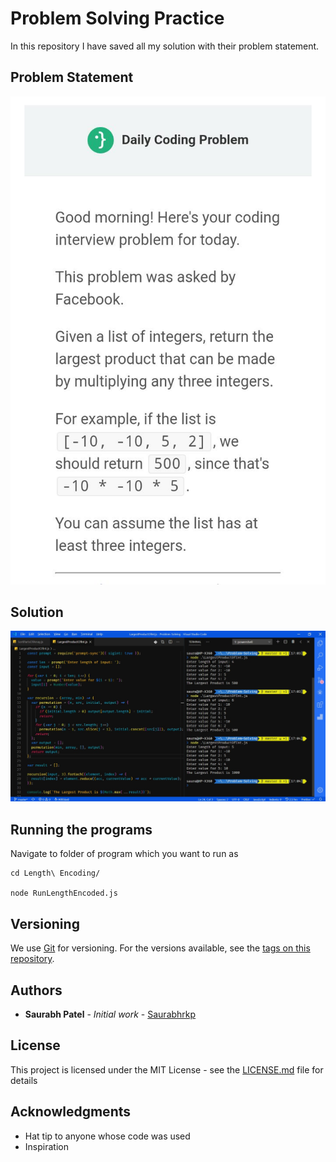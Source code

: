 # Problem Solving Practice

In this repository I have saved all my solution with their problem statement.

## Problem Statement

![Problem Statement](https://github.com/Saurabhrkp/Problem-Solving/raw/master/Largest%20Product%20of%20Int%20in%20Array/Problem%20Statement.jpeg)

## Solution

![Problem Solution](https://github.com/Saurabhrkp/Problem-Solving/raw/master/Largest%20Product%20of%20Int%20in%20Array/Solution.jpeg)

## Running the programs

Navigate to folder of program which you want to run as

```
cd Length\ Encoding/

node RunLengthEncoded.js
```

## Versioning

We use [Git](https://git-scm.com/) for versioning. For the versions available, see the [tags on this repository](https://github.com/Saurabhrkp/Problem-Solving/tags).

## Authors

- **Saurabh Patel** - _Initial work_ - [Saurabhrkp](https://github.com/Saurabhrkp)

## License

This project is licensed under the MIT License - see the [LICENSE.md](LICENSE.md) file for details

## Acknowledgments

- Hat tip to anyone whose code was used
- Inspiration
